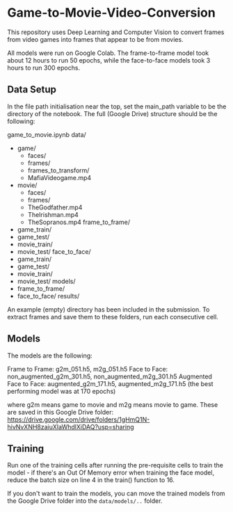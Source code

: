 # Game-to-Movie-Video-Conversion

This repository uses Deep Learning and Computer Vision to convert frames from video games into frames that appear to be from movies.

All models were run on Google Colab. The frame-to-frame model took about 12 hours to run 50 epochs, while the face-to-face models took 3 hours to run 300 epochs.

## Data Setup

In the file path initialisation near the top, set the main_path variable to be the directory of the notebook. The full (Google Drive) structure should be the following:

game_to_movie.ipynb
data/
- game/
    - faces/
    - frames/
    - frames_to_transform/
    - MafiaVideogame.mp4
- movie/
    - faces/
    - frames/
    - TheGodfather.mp4
    - TheIrishman.mp4
    - TheSopranos.mp4
frame_to_frame/
- game_train/
- game_test/
- movie_train/
- movie_test/
face_to_face/
- game_train/
- game_test/
- movie_train/
- movie_test/
models/
- frame_to_frame/
- face_to_face/
results/

An example (empty) directory has been included in the submission.
To extract frames and save them to these folders, run each consecutive cell.

## Models

The models are the following:

Frame to Frame: g2m_051.h5, m2g_051.h5
Face to Face: non_augmented_g2m_301.h5, non_augmented_m2g_301.h5
Augmented Face to Face: augmented_g2m_171.h5, augmented_m2g_171.h5 (the best performing model was at 170 epochs)

where g2m means game to movie and m2g means movie to game.
These are saved in this Google Drive folder:
https://drive.google.com/drive/folders/1gHmQ1N-hivNvXNH8zaiuXIaWhdlXiDAQ?usp=sharing

## Training

Run one of the training cells after running the pre-requisite cells to train the model - if there's an Out Of Memory error when training the face model, reduce the batch size on line 4 in the train() function to 16.

If you don't want to train the models, you can move the trained models from the Google Drive folder into the `data/models/..` folder.
